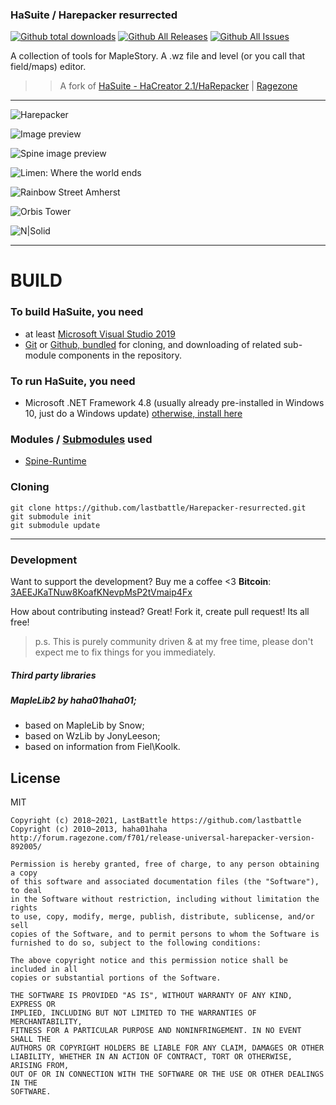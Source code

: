 ### HaSuite / Harepacker resurrected
[![Github total downloads](https://img.shields.io/github/downloads/lastbattle/Harepacker-resurrected/total.svg)]() 
[![Github All Releases](https://img.shields.io/github/release/lastbattle/Harepacker-resurrected.svg)](https://github.com/lastbattle/Harepacker-resurrected/releases)
[![Github All Issues](https://img.shields.io/github/issues/lastbattle/Harepacker-resurrected.svg)](https://github.com/lastbattle/Harepacker-resurrected/issues)

A collection of tools for MapleStory. A .wz file and level (or you call that field/maps) editor.

>> A fork of [HaSuite - HaCreator 2.1/HaRepacker](https://github.com/hadeutscher/HaSuite) | [Ragezone](http://forum.ragezone.com/f702/release-hasuite-hacreator-2-1-a-1068988/)

----
![Harepacker](https://user-images.githubusercontent.com/4586194/109911770-a7d45e80-7ce5-11eb-9843-e4414bb6016f.png)

![Image preview](https://user-images.githubusercontent.com/4586194/109911721-85dadc00-7ce5-11eb-9111-4e2bfdbf5551.png)

![Spine image preview](https://user-images.githubusercontent.com/4586194/109911553-43b19a80-7ce5-11eb-8495-206a9c79d76f.png)

![Limen: Where the world ends](https://i.imgur.com/oUYaRMt.png)

![Rainbow Street Amherst](https://i.imgur.com/A1U0Hhg.jpg)

![Orbis Tower](https://user-images.githubusercontent.com/4586194/104141605-9ad87480-53f2-11eb-8d58-8d676d11e22c.png)

![N|Solid](https://imgur.com/download/SrS8Lw8/) 


----
# BUILD
### To build HaSuite, you need 
 - at least [Microsoft Visual Studio 2019](https://visualstudio.microsoft.com/vs/)
 - [Git](https://git-scm.com/downloads) or [Github, bundled](https://desktop.github.com/) for cloning, and downloading of related sub-module components in the repository.

### To run HaSuite, you need 
 - Microsoft .NET Framework 4.8 (usually already pre-installed in Windows 10, just do a Windows update)
  [otherwise, install here](https://dotnet.microsoft.com/download/visual-studio-sdks?utm_source=getdotnetsdk)  

### Modules / [Submodules](https://www.atlassian.com/git/tutorials/git-submodule) used
- [Spine-Runtime](https://github.com/EsotericSoftware/spine-runtimes)

### Cloning
``` 
git clone https://github.com/lastbattle/Harepacker-resurrected.git
git submodule init
git submodule update
``` 

----

### Development

Want to support the development? Buy me a coffee <3
**Bitcoin**: [3AEEJKaTNuw8KoafKNevpMsP2tVmaip4Fx](https://blockstream.info/address/3AEEJKaTNuw8KoafKNevpMsP2tVmaip4Fx)

How about contributing instead? Great! Fork it, create pull request! Its all free! 
> p.s. This is purely community driven & at my free time, please don't expect me to fix things for you immediately.

##### Third party libraries

##### MapleLib2 by haha01haha01;
 - based on MapleLib by Snow;
 - based on WzLib by JonyLeeson;
 - based on information from Fiel\Koolk.


License
----

MIT
```
Copyright (c) 2018~2021, LastBattle https://github.com/lastbattle
Copyright (c) 2010~2013, haha01haha http://forum.ragezone.com/f701/release-universal-harepacker-version-892005/

Permission is hereby granted, free of charge, to any person obtaining a copy
of this software and associated documentation files (the "Software"), to deal
in the Software without restriction, including without limitation the rights
to use, copy, modify, merge, publish, distribute, sublicense, and/or sell
copies of the Software, and to permit persons to whom the Software is
furnished to do so, subject to the following conditions:

The above copyright notice and this permission notice shall be included in all
copies or substantial portions of the Software.

THE SOFTWARE IS PROVIDED "AS IS", WITHOUT WARRANTY OF ANY KIND, EXPRESS OR
IMPLIED, INCLUDING BUT NOT LIMITED TO THE WARRANTIES OF MERCHANTABILITY,
FITNESS FOR A PARTICULAR PURPOSE AND NONINFRINGEMENT. IN NO EVENT SHALL THE
AUTHORS OR COPYRIGHT HOLDERS BE LIABLE FOR ANY CLAIM, DAMAGES OR OTHER
LIABILITY, WHETHER IN AN ACTION OF CONTRACT, TORT OR OTHERWISE, ARISING FROM,
OUT OF OR IN CONNECTION WITH THE SOFTWARE OR THE USE OR OTHER DEALINGS IN THE
SOFTWARE.

```
